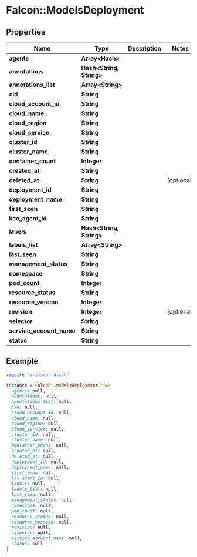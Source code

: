 # Falcon::ModelsDeployment

## Properties

| Name | Type | Description | Notes |
| ---- | ---- | ----------- | ----- |
| **agents** | **Array&lt;Hash&gt;** |  |  |
| **annotations** | **Hash&lt;String, String&gt;** |  |  |
| **annotations_list** | **Array&lt;String&gt;** |  |  |
| **cid** | **String** |  |  |
| **cloud_account_id** | **String** |  |  |
| **cloud_name** | **String** |  |  |
| **cloud_region** | **String** |  |  |
| **cloud_service** | **String** |  |  |
| **cluster_id** | **String** |  |  |
| **cluster_name** | **String** |  |  |
| **container_count** | **Integer** |  |  |
| **created_at** | **String** |  |  |
| **deleted_at** | **String** |  | [optional] |
| **deployment_id** | **String** |  |  |
| **deployment_name** | **String** |  |  |
| **first_seen** | **String** |  |  |
| **kac_agent_id** | **String** |  |  |
| **labels** | **Hash&lt;String, String&gt;** |  |  |
| **labels_list** | **Array&lt;String&gt;** |  |  |
| **last_seen** | **String** |  |  |
| **management_status** | **String** |  |  |
| **namespace** | **String** |  |  |
| **pod_count** | **Integer** |  |  |
| **resource_status** | **String** |  |  |
| **resource_version** | **Integer** |  |  |
| **revision** | **Integer** |  | [optional] |
| **selector** | **String** |  |  |
| **service_account_name** | **String** |  |  |
| **status** | **String** |  |  |

## Example

```ruby
require 'crimson-falcon'

instance = Falcon::ModelsDeployment.new(
  agents: null,
  annotations: null,
  annotations_list: null,
  cid: null,
  cloud_account_id: null,
  cloud_name: null,
  cloud_region: null,
  cloud_service: null,
  cluster_id: null,
  cluster_name: null,
  container_count: null,
  created_at: null,
  deleted_at: null,
  deployment_id: null,
  deployment_name: null,
  first_seen: null,
  kac_agent_id: null,
  labels: null,
  labels_list: null,
  last_seen: null,
  management_status: null,
  namespace: null,
  pod_count: null,
  resource_status: null,
  resource_version: null,
  revision: null,
  selector: null,
  service_account_name: null,
  status: null
)
```

